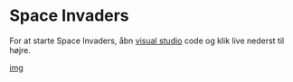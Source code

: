 # Space Invaders 

For at starte Space Invaders, åbn [visual studio](vscode://) code og klik live nederst til højre.

[img](https://github.com/MrSa2660/Space-Invaders/blame/c559c86b7beb33e7d26bd38c068431604cee73c9/billed.png)
